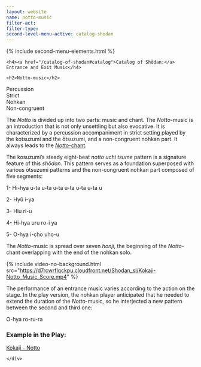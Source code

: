 ```yaml
---
layout: website
name: notto-music
filter-act:
filter-type:
second-level-menu-active: catalog-shodan
---
```


{% include second-menu-elements.html %}

<main class="page-content">
  <div class="text-container">

    <h4><a href="/catalog-of-shodan#catalog">Catalog of Shōdan:</a> Entrance and Exit Music</h4>

    <h2>Notto-music</h2>

  <div class="introductory-table">
    <div class="introductory-table__element">
      <div class="introductory-table__term">Percussion</div>
      <div class="introductory-table__definition">Strict</div>
    </div>
    <div class="introductory-table__element">
      <div class="introductory-table__term">Nohkan</div>
      <div class="introductory-table__definition">Non-congruent</div>
    </div>
  </div>

  <p>The <em>Notto</em> is divided up into two parts: music and chant. The <em>Notto</em>-music is an introduction that is not only unsettling but also evocative. It is characterized by a percussion accompaniment in strict setting played by the kotsuzumi and the ōtsuzumi, and a non-congruent nohkan part. It always leads to the <a href="/catalog-of-shodan/notto-chant" target="_blank"><em>Notto</em>-chant</a>.</p>

  <p>The kosuzumi’s steady eight-beat <em>notto uchi tsume</em> pattern is a signature feature of this <em>shōdan</em>. This pattern serves as a foundation superposed with various ōtsuzumi patterns and the non-congruent nohkan part composed of five segments:</p>
  <p>1-	Hi-hya u-ta  u-ta  u-ta  u-ta  u-ta  u-ta  u</p>
  <p>2-	Hyū i-ya</p>
  <p>3-	Hiu ri-u</p>
  <p>4-	Hi-hya uru ro-i ya</p>
  <p>5-	O-hya  i-cho uho-u</p>

  <p>The <em>Notto</em>-music is spread over seven <em>honji</em>, the beginning of the <em>Notto</em>-chant overlapping with the end of the nohkan solo.</p>

  {% include video-no-background.html
    src="https://d7rcwrflqckpu.cloudfront.net/Shodan_sl/Kokaji-Notto_Music_Score.mp4"
  %}

  <p>The performance of an entrance music varies according to the action on the stage. In the play version, the nohkan player anticipated that he needed to extend the duration of the <em>Notto</em>-music, so he interjected a new pattern between the second and third one:</p>
  <p>O-hya ro-ru-ra</p>

  <h3>Example in the Play:</h3>
  <p>
  <a href="/kokaji/notto/" target="_blank">Kokaji - Notto</a>
  </p>

    </div>
</main>
